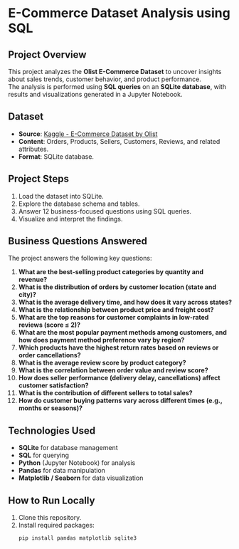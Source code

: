# E-Commerce Dataset Analysis using SQL

##  Project Overview
This project analyzes the **Olist E-Commerce Dataset** to uncover insights about sales trends, customer behavior, and product performance.  
The analysis is performed using **SQL queries** on an **SQLite database**, with results and visualizations generated in a Jupyter Notebook.

##  Dataset
- **Source**: [Kaggle - E-Commerce Dataset by Olist](https://www.kaggle.com/datasets/terencicp/e-commerce-dataset-by-olist-as-an-sqlite-database)
- **Content**: Orders, Products, Sellers, Customers, Reviews, and related attributes.
- **Format**: SQLite database.

##  Project Steps
1. Load the dataset into SQLite.
2. Explore the database schema and tables.
3. Answer 12 business-focused questions using SQL queries.
4. Visualize and interpret the findings.

##  Business Questions Answered
The project answers the following key questions:

1. **What are the best-selling product categories by quantity and revenue?**
2. **What is the distribution of orders by customer location (state and city)?**
3. **What is the average delivery time, and how does it vary across states?**
4. **What is the relationship between product price and freight cost?**
5. **What are the top reasons for customer complaints in low-rated reviews (score ≤ 2)?**
6. **What are the most popular payment methods among customers, and how does payment method preference vary by region?**
7. **Which products have the highest return rates based on reviews or order cancellations?**
8. **What is the average review score by product category?**
9. **What is the correlation between order value and review score?**
10. **How does seller performance (delivery delay, cancellations) affect customer satisfaction?**
11. **What is the contribution of different sellers to total sales?**
12. **How do customer buying patterns vary across different times (e.g., months or seasons)?**

##  Technologies Used
- **SQLite** for database management
- **SQL** for querying
- **Python** (Jupyter Notebook) for analysis
- **Pandas** for data manipulation
- **Matplotlib / Seaborn** for data visualization

##  How to Run Locally
1. Clone this repository.
2. Install required packages:
   ```bash
   pip install pandas matplotlib sqlite3
